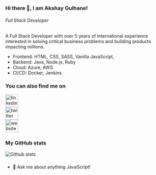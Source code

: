 ### Hi there 👋, I am Akshay Gulhane!
###### *Full Stack Developer*

A Full Stack Developer with over 5 years of International experience interested in solving critical business problems and building products impacting millions. 

* Frontend: HTML, CSS, SASS, Vanilla JavaScript,
* Backend: Java, Node.js, Ruby
* Cloud: Azure, AWS
* CI/CD: Docker, Jenkins 


### You can also find me on
[<img src='https://cdn.jsdelivr.net/npm/simple-icons@3.0.1/icons/linkedin.svg' alt='linkedin' height='40'>](https://www.linkedin.com/in/akshaygulhane/)  
[<img src='https://cdn.jsdelivr.net/npm/simple-icons@3.0.1/icons/twitter.svg' alt='twitter' height='40'>](https://twitter.com/@akshaypgulhane)  
[<img src='https://cdn.jsdelivr.net/npm/simple-icons@3.0.1/icons/icloud.svg' alt='website' height='40'>](https://akshr.dev)  

### My GitHub stats
![Github stats](https://github-readme-stats.vercel.app/api?username=akshaygulhane&show_icons=true)

### 
- 💬 Ask me about anything JavaScript! 
